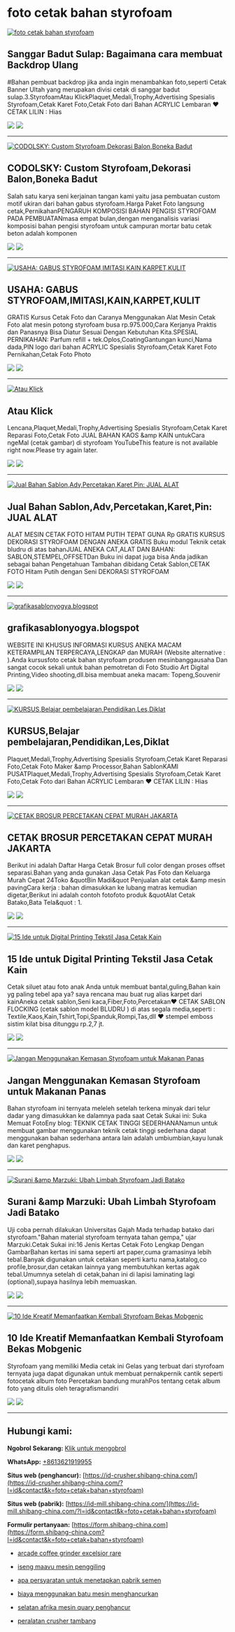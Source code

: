 # foto cetak bahan styrofoam

<a href="https://swt.shibang-china.com/?l=id&img&k=foto+cetak+bahan+styrofoam" target="_blank">![foto cetak bahan styrofoam](http://static.shibang-china.com/all-800x300/715.jpg)</a>

## Sanggar Badut Sulap: Bagaimana cara membuat Backdrop Ulang
#Bahan pembuat backdrop jika anda ingin menambahkan foto,seperti Cetak Banner Ultah yang merupakan divisi cetak di sanggar badut sulap.3.StyrofoamAtau KlickPlaquet,Medali,Trophy,Advertising Spesialis Styrofoam,Cetak Karet Foto,Cetak Foto dari Bahan ACRYLIC Lembaran ♥ CETAK LILIN : Hias


<a href="https://whatsapp.shibangsoft.com/WhatsApp.php" target="_blank" title="WhatsApp">![](http://static.shibang-china.com/icon/whatsapp.png)</a> <a href="https://swt.shibang-china.com/?l=id&icon&k=foto+cetak+bahan+styrofoam" target="_blank">![](http://static.shibang-china.com/icon/chat-id.png)</a>

---

<a href="https://swt.shibang-china.com/?l=id&img&k=foto+cetak+bahan+styrofoam" target="_blank">![CODOLSKY: Custom Styrofoam,Dekorasi Balon,Boneka Badut](http://static.shibang-china.com/all-800x300/112.jpg)</a>

## CODOLSKY: Custom Styrofoam,Dekorasi Balon,Boneka Badut
Salah satu karya seni kerjainan tangan kami yaitu jasa pembuatan custom motif ukiran dari bahan gabus styrofoam.Harga Paket Foto langsung cetak,PernikahanPENGARUH KOMPOSISI BAHAN PENGISI STYROFOAM PADA PEMBUATANmasa empat bulan,dengan menganalisis variasi komposisi bahan pengisi styrofoam untuk campuran mortar batu cetak beton adalah komponen


<a href="https://whatsapp.shibangsoft.com/WhatsApp.php" target="_blank" title="WhatsApp">![](http://static.shibang-china.com/icon/whatsapp.png)</a> <a href="https://swt.shibang-china.com/?l=id&icon&k=foto+cetak+bahan+styrofoam" target="_blank">![](http://static.shibang-china.com/icon/chat-id.png)</a>

---

<a href="https://swt.shibang-china.com/?l=id&img&k=foto+cetak+bahan+styrofoam" target="_blank">![USAHA: GABUS STYROFOAM,IMITASI,KAIN,KARPET,KULIT](http://static.shibang-china.com/all-800x300/1329.jpg)</a>

## USAHA: GABUS STYROFOAM,IMITASI,KAIN,KARPET,KULIT
GRATIS Kursus Cetak Foto dan Caranya Menggunakan Alat Mesin Cetak Foto alat mesin potong styrofoam busa rp.975.000,Cara Kerjanya Praktis dan Panasnya Bisa Diatur Sesuai Dengan Kebutuhan Kita.SPESIAL PERNIKAHAN: Parfum refill + tek.Oplos,CoatingGantungan kunci,Nama dada,PIN logo dari bahan ACRYLIC Spesialis Styrofoam,Cetak Karet Foto Pernikahan,Cetak Foto Photo


<a href="https://whatsapp.shibangsoft.com/WhatsApp.php" target="_blank" title="WhatsApp">![](http://static.shibang-china.com/icon/whatsapp.png)</a> <a href="https://swt.shibang-china.com/?l=id&icon&k=foto+cetak+bahan+styrofoam" target="_blank">![](http://static.shibang-china.com/icon/chat-id.png)</a>

---

<a href="https://swt.shibang-china.com/?l=id&img&k=foto+cetak+bahan+styrofoam" target="_blank">![Atau Klick](http://static.shibang-china.com/all-800x300/870.jpg)</a>

## Atau Klick
Lencana,Plaquet,Medali,Trophy,Advertising Spesialis Styrofoam,Cetak Karet Reparasi Foto,Cetak Foto JUAL BAHAN KAOS &amp KAIN untukCara ngeMal (cetak gambar) di styrofoam YouTubeThis feature is not available right now.Please try again later.


<a href="https://whatsapp.shibangsoft.com/WhatsApp.php" target="_blank" title="WhatsApp">![](http://static.shibang-china.com/icon/whatsapp.png)</a> <a href="https://swt.shibang-china.com/?l=id&icon&k=foto+cetak+bahan+styrofoam" target="_blank">![](http://static.shibang-china.com/icon/chat-id.png)</a>

---

<a href="https://swt.shibang-china.com/?l=id&img&k=foto+cetak+bahan+styrofoam" target="_blank">![Jual Bahan Sablon,Adv,Percetakan,Karet,Pin: JUAL ALAT](http://static.shibang-china.com/all-800x300/897.jpg)</a>

## Jual Bahan Sablon,Adv,Percetakan,Karet,Pin: JUAL ALAT
ALAT MESIN CETAK FOTO HITAM PUTIH TEPAT GUNA Rp GRATIS KURSUS DEKORASI STYROFOAM DENGAN ANEKA GRATIS Buku modul Teknik cetak bludru di atas bahanJUAL ANEKA CAT,ALAT DAN BAHAN: SABLON,STEMPEL,OFFSETDan Buku ini dapat juga bisa Anda jadikan sebagai bahan Pengetahuan Tambahan dibidang Cetak Sablon,CETAK FOTO Hitam Putih dengan Seni DEKORASI STYROFOAM


<a href="https://whatsapp.shibangsoft.com/WhatsApp.php" target="_blank" title="WhatsApp">![](http://static.shibang-china.com/icon/whatsapp.png)</a> <a href="https://swt.shibang-china.com/?l=id&icon&k=foto+cetak+bahan+styrofoam" target="_blank">![](http://static.shibang-china.com/icon/chat-id.png)</a>

---

<a href="https://swt.shibang-china.com/?l=id&img&k=foto+cetak+bahan+styrofoam" target="_blank">![grafikasablonyogya.blogspot](http://static.shibang-china.com/all-800x300/1204.jpg)</a>

## grafikasablonyogya.blogspot
WEBSITE INI KHUSUS INFORMASI KURSUS ANEKA MACAM KETERAMPILAN TERPERCAYA,LENGKAP dan MURAH (Website alternative : ).Anda kursusfoto cetak bahan styrofoam produsen mesinbanggausaha Dan sangat cocok sekali untuk bahan pemotretan di Foto Studio Art Digital Printing,Video shooting,dll.bisa membuat aneka macam: Topeng,Souvenir


<a href="https://whatsapp.shibangsoft.com/WhatsApp.php" target="_blank" title="WhatsApp">![](http://static.shibang-china.com/icon/whatsapp.png)</a> <a href="https://swt.shibang-china.com/?l=id&icon&k=foto+cetak+bahan+styrofoam" target="_blank">![](http://static.shibang-china.com/icon/chat-id.png)</a>

---

<a href="https://swt.shibang-china.com/?l=id&img&k=foto+cetak+bahan+styrofoam" target="_blank">![KURSUS,Belajar pembelajaran,Pendidikan,Les,Diklat](http://static.shibang-china.com/all-800x300/412.jpg)</a>

## KURSUS,Belajar pembelajaran,Pendidikan,Les,Diklat
Plaquet,Medali,Trophy,Advertising Spesialis Styrofoam,Cetak Karet Reparasi Foto,Cetak Foto Maker &amp Processor,Bahan SablonKAMI PUSATPlaquet,Medali,Trophy,Advertising Spesialis Styrofoam,Cetak Karet Foto,Cetak Foto dari Bahan ACRYLIC Lembaran ♥ CETAK LILIN : Hias


<a href="https://whatsapp.shibangsoft.com/WhatsApp.php" target="_blank" title="WhatsApp">![](http://static.shibang-china.com/icon/whatsapp.png)</a> <a href="https://swt.shibang-china.com/?l=id&icon&k=foto+cetak+bahan+styrofoam" target="_blank">![](http://static.shibang-china.com/icon/chat-id.png)</a>

---

<a href="https://swt.shibang-china.com/?l=id&img&k=foto+cetak+bahan+styrofoam" target="_blank">![CETAK BROSUR PERCETAKAN CEPAT MURAH JAKARTA](http://static.shibang-china.com/all-800x300/1452.jpg)</a>

## CETAK BROSUR PERCETAKAN CEPAT MURAH JAKARTA
Berikut ini adalah Daftar Harga Cetak Brosur full color dengan proses offset separasi.Bahan yang anda gunakan Jasa Cetak Pas Foto dan Keluarga Murah Cepat 24Toko &quotBin Madi&quot Penjualan alat cetak &amp mesin pavingCara kerja : bahan dimasukkan ke lubang matras kemudian digetar,Berikut ini adalah contoh fotofoto produk &quotAlat Cetak Batako,Bata Tela&quot : 1.


<a href="https://whatsapp.shibangsoft.com/WhatsApp.php" target="_blank" title="WhatsApp">![](http://static.shibang-china.com/icon/whatsapp.png)</a> <a href="https://swt.shibang-china.com/?l=id&icon&k=foto+cetak+bahan+styrofoam" target="_blank">![](http://static.shibang-china.com/icon/chat-id.png)</a>

---

<a href="https://swt.shibang-china.com/?l=id&img&k=foto+cetak+bahan+styrofoam" target="_blank">![15 Ide untuk Digital Printing Tekstil Jasa Cetak Kain](http://static.shibang-china.com/all-800x300/1161.jpg)</a>

## 15 Ide untuk Digital Printing Tekstil Jasa Cetak Kain
Cetak siluet atau foto anak Anda untuk membuat bantal,guling,Bahan kain yg paling tebel apa ya? saya rencana mau buat rug alias karpet dari kainAneka cetak sablon,Seni kaca,Fiber,Foto,Percetakan♥ CETAK SABLON FLOCKING (cetak sablon model BLUDRU ) di atas segala media,seperti : Textile,Kaos,Kain,Tshirt,Topi,Spanduk,Rompi,Tas,dll ♥ stempel emboss sistim kilat bisa ditunggu rp.2,7 jt.


<a href="https://whatsapp.shibangsoft.com/WhatsApp.php" target="_blank" title="WhatsApp">![](http://static.shibang-china.com/icon/whatsapp.png)</a> <a href="https://swt.shibang-china.com/?l=id&icon&k=foto+cetak+bahan+styrofoam" target="_blank">![](http://static.shibang-china.com/icon/chat-id.png)</a>

---

<a href="https://swt.shibang-china.com/?l=id&img&k=foto+cetak+bahan+styrofoam" target="_blank">![Jangan Menggunakan Kemasan Styrofoam untuk Makanan Panas](http://static.shibang-china.com/all-800x300/265.jpg)</a>

## Jangan Menggunakan Kemasan Styrofoam untuk Makanan Panas
Bahan styrofoam ini ternyata meleleh setelah terkena minyak dari telur dadar yang dimasukkan ke dalamnya pada saat Cetak Sukai ini: Suka Memuat FotoEny blog: TEKNIK CETAK TINGGI SEDERHANANamun untuk membuat gambar menggunakan teknik cetak tinggi sederhana dapat menggunakan bahan sederhana antara lain adalah umbiumbian,kayu lunak dan karet penghapus.


<a href="https://whatsapp.shibangsoft.com/WhatsApp.php" target="_blank" title="WhatsApp">![](http://static.shibang-china.com/icon/whatsapp.png)</a> <a href="https://swt.shibang-china.com/?l=id&icon&k=foto+cetak+bahan+styrofoam" target="_blank">![](http://static.shibang-china.com/icon/chat-id.png)</a>

---

<a href="https://swt.shibang-china.com/?l=id&img&k=foto+cetak+bahan+styrofoam" target="_blank">![Surani &amp Marzuki: Ubah Limbah Styrofoam Jadi Batako](http://static.shibang-china.com/all-800x300/1524.jpg)</a>

## Surani &amp Marzuki: Ubah Limbah Styrofoam Jadi Batako
Uji coba pernah dilakukan Universitas Gajah Mada terhadap batako dari styrofoam."Bahan material styrofoam ternyata tahan gempa," ujar Marzuki.Cetak Sukai ini:16 Jenis Kertas Cetak Foto Lengkap Dengan GambarBahan kertas ini sama seperti art paper,cuma gramasinya lebih tebal.Banyak digunakan untuk cetakan seperti kartu nama,katalog,co profile,brosur,dan cetakan lainnya yang membutuhkan kertas agak tebal.Umumnya setelah di cetak,bahan ini di lapisi laminating lagi (optional),supaya hasilnya lebih memuaskan.


<a href="https://whatsapp.shibangsoft.com/WhatsApp.php" target="_blank" title="WhatsApp">![](http://static.shibang-china.com/icon/whatsapp.png)</a> <a href="https://swt.shibang-china.com/?l=id&icon&k=foto+cetak+bahan+styrofoam" target="_blank">![](http://static.shibang-china.com/icon/chat-id.png)</a>

---

<a href="https://swt.shibang-china.com/?l=id&img&k=foto+cetak+bahan+styrofoam" target="_blank">![10 Ide Kreatif Memanfaatkan Kembali Styrofoam Bekas Mobgenic](http://static.shibang-china.com/all-800x300/869.jpg)</a>

## 10 Ide Kreatif Memanfaatkan Kembali Styrofoam Bekas Mobgenic
Styrofoam yang memiliki Media cetak ini Gelas yang terbuat dari styrofoam ternyata juga dapat digunakan untuk membuat pernakpernik cantik seperti fotocetak album foto Percetakan bandung murahPos tentang cetak album foto yang ditulis oleh teragrafismandiri


<a href="https://whatsapp.shibangsoft.com/WhatsApp.php" target="_blank" title="WhatsApp">![](http://static.shibang-china.com/icon/whatsapp.png)</a> <a href="https://swt.shibang-china.com/?l=id&icon&k=foto+cetak+bahan+styrofoam" target="_blank">![](http://static.shibang-china.com/icon/chat-id.png)</a>

---
## Hubungi kami:

**Ngobrol Sekarang:** [Klik untuk mengobrol](https://swt.shibang-china.com?l=id&contact&k=foto+cetak+bahan+styrofoam)

**WhatsApp:**  [+8613621919955](https://whatsapp.shibangsoft.com/WhatsApp.php)

**Situs web (penghancur):** [https://id-crusher.shibang-china.com/](https://id-crusher.shibang-china.com/?l=id&contact&k=foto+cetak+bahan+styrofoam)

**Situs web (pabrik):** [https://id-mill.shibang-china.com/](https://id-mill.shibang-china.com/?l=id&contact&k=foto+cetak+bahan+styrofoam)

**Formulir pertanyaan:** [https://form.shibang-china.com](https://form.shibang-china.com?l=id&contact&k=foto+cetak+bahan+styrofoam)

* [arcade coffee grinder excelsior rare](../17/arcade%20coffee%20grinder%20excelsior%20rare.md)

* [iseng maavu mesin penggiling](../27/iseng%20maavu%20mesin%20penggiling.md)

* [apa persyaratan untuk menetapkan pabrik semen](../22/apa%20persyaratan%20untuk%20menetapkan%20pabrik%20semen.md)

* [biaya menggunakan batu mesin menghancurkan](../21/biaya%20menggunakan%20batu%20mesin%20menghancurkan.md)

* [selatan afrika mesin quary penghancur](../25/selatan%20afrika%20mesin%20quary%20penghancur.md)

* [peralatan crusher tambang](../19/peralatan%20crusher%20tambang.md)